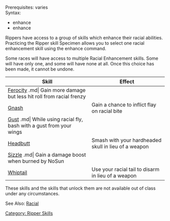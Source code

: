 Prerequisites: varies </br>Syntax:

-   enhance <no argument to list options>
-   enhance <skill name>

Rippers have access to a group of skills which enhance their racial
abilities. Practicing the Ripper skill Specimen allows you to select one
racial enhancement skill using the enhance command.

Some races will have access to multiple Racial Enhancement skills. Some
will have only one, and some will have none at all. Once this choice has
been made, it cannot be undone.

| Skill                                                                                       | Effect                                               |
|---------------------------------------------------------------------------------------------|------------------------------------------------------|
| [Ferocity](Ferocity "wikilink") .md\| Gain more damage but less hit roll from racial frenzy |                                                      |
| [Gnash](Gnash "wikilink")                                                                   | Gain a chance to inflict flay on racial bite         |
| [Gust](Gust "wikilink") .md\| While using racial fly, bash with a gust from your wings      |                                                      |
| [Headbutt](Headbutt "wikilink")                                                             | Smash with your hardheaded skull in lieu of a weapon |
| [Sizzle](Sizzle "wikilink") .md\| Gain a damage boost when burned by NoSun                  |                                                      |
| [Whiptail](Whiptail "wikilink")                                                             | Use your racial tail to disarm in lieu of a weapon   |

These skills and the skills that unlock them are not available out of
class under any circumstances.

See Also: [Racial](Racial "wikilink")

[Category: Ripper Skills](Category:_Ripper_Skills "wikilink")
